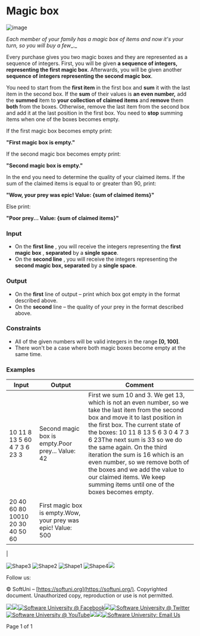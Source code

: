 # Magic box

![image](https://user-images.githubusercontent.com/67644402/150684367-10ff2130-4e9c-4bb3-b0cf-621938e355b7.png)

_Each member of your family has a magic box of items and now it&#39;s your turn, so you will buy a few__._

Every purchase gives you two magic boxes and they are represented as a sequence of integers. First, you will be given **a sequence of integers, representing the first magic box**. Afterwards, you will be given another **sequence of integers representing the second magic box**.

You need to start from the **first item** in the first box and **sum** it with the last item in the second box. If the **sum** of their values is **an even number,** add the **summed** item to **your collection of claimed items** and **remove** them **both** from the boxes. Otherwise, remove the last item from the second box and add it at the last position in the first box. You need to **stop** summing items when one of the boxes becomes empty.

If the first magic box becomes empty print:

**&quot;First magic box is empty.&quot;**

If the second magic box becomes empty print:

**&quot;Second magic box is empty.&quot;**

In the end you need to determine the quality of your claimed items. If the sum of the claimed items is equal to or greater than 90, print:

**&quot;Wow, your prey was epic! Value: {sum of claimed items}&quot;**

Else print:

**&quot;Poor prey... Value: {sum of claimed items}&quot;**

### Input

- On the **first line** , you will receive the integers representing the **first magic box** , **separated** by a **single space**.
- On the **second line** , you will receive the integers representing the **second magic box, separated** by a **single space**.

### Output

- On the **first** line of output – print which box got empty in the format described above.
- On the **second** line – the quality of your prey in the format described above.

### Constraints

- All of the given numbers will be valid integers in the range **[0, 100]**.
- There won&#39;t be a case where both magic boxes become empty at the same time.

### Examples

| **Input** | **Output** | **Comment** |
| --- | --- | --- |
| 10 11 8 13 5 60 4 7 3 6 23 3 | Second magic box is empty.Poor prey... Value: 42 | First we sum 10 and 3. We get 13, which is not an even number, so we take the last item from the second box and move it to last position in the first box. The current state of the boxes: 10 11 8 13 5 6 3 0 4 7 3 6 23The next sum is 33 so we do the same again. On the third iteration the sum is 16 which is an even number, so we remove both of the boxes and we add the value to our claimed items. We keep summing items until one of the boxes becomes empty. |
| 20 40 60 80 10010 20 30 40 50 60 | First magic box is empty.Wow, your prey was epic! Value: 500 |
 |

![Shape3](RackMultipart20220123-4-g6c9sa_html_6f222e41d7629786.gif) ![Shape2](RackMultipart20220123-4-g6c9sa_html_5f0f2ddacbac70d2.gif) ![Shape1](RackMultipart20220123-4-g6c9sa_html_51bd00be29b85496.gif) ![Shape4](RackMultipart20220123-4-g6c9sa_html_f746d52952cd7e91.gif)[![](RackMultipart20220123-4-g6c9sa_html_3aa486326bfa75e9.png)](https://softuni.org/)

Follow us:

© SoftUni – [https://softuni.org](https://softuni.org/). Copyrighted document. Unauthorized copy, reproduction or use is not permitted.

[![](RackMultipart20220123-4-g6c9sa_html_9b17934bfedeb713.png)](https://softuni.org/)[![](RackMultipart20220123-4-g6c9sa_html_c9db196993f48ff8.png)](https://softuni.bg/)[![Software University @ Facebook](RackMultipart20220123-4-g6c9sa_html_94be3df36d913358.png)](https://www.facebook.com/softuni.org)[![](RackMultipart20220123-4-g6c9sa_html_7e8e605369b4ad74.png)](https://www.instagram.com/softuni_org)[![Software University @ Twitter](RackMultipart20220123-4-g6c9sa_html_ff9c629b0a21eb6b.png)](https://twitter.com/SoftUni1)[![Software University @ YouTube](RackMultipart20220123-4-g6c9sa_html_7db86a748da0e575.png)](https://www.youtube.com/channel/UCqvOk8tYzfRS-eDy4vs3UyA)[![](RackMultipart20220123-4-g6c9sa_html_95554caa563bbdb3.png)](https://www.linkedin.com/company/softuni/)[![](RackMultipart20220123-4-g6c9sa_html_4df51bfadcab813.png)](https://github.com/SoftUni)[![Software University: Email Us](RackMultipart20220123-4-g6c9sa_html_d7fa82ab7332f3fa.png)](mailto:info@softuni.org)

Page 1 of 1